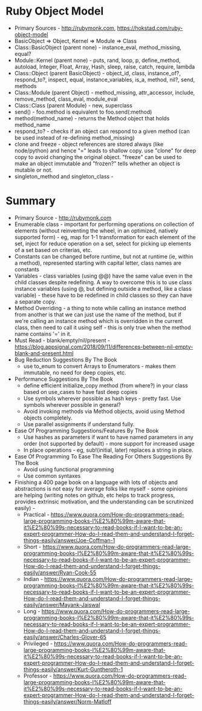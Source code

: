 # Ruby Object Model
  * Primary Sources - http://rubymonk.com, https://hokstad.com/ruby-object-model
  * BasicObject => Object, Kernel => Module => Class
  * Class::BasicObject (parent none) - instance\_eval, method\_missing, equal?
  * Module::Kernel (parent none) - puts, rand, loop, p, define\_method, autoload, Integer, Float, Array, Hash, sleep, raise, catch, require, lambda
  * Class::Object (parent BasicObject) - object\_id, class, instance\_of?, respond\_to?, inspect, equal, instance\_variables, is\_a, method, nil?, send, methods
  * Class::Module (parent Object) - method\_missing, attr\_accessor, include, remove\_method, class\_eval, module\_eval
  * Class::Class (parent Module) - new, superclass
  * send() - foo.method is equivalent to foo.send(:method)
  * method(method\_name) - returns the Method object that holds method\_name
  * respond\_to? - checks if an object can respond to a given method (can be used instead of re-defining method\_missing)
  * clone and freeze - object references are stored always (like node/python) and hence "=" leads to shallow copy. use "clone" for deep copy to avoid changing the
    original object. "freeze" can be used to make an object immutable and "frozen?" tells whether an object is mutable or not.
  * singleton\_method and singleton\_class - 

# Summary
  * Primary Source - http://rubymonk.com
  * Enumerable class - important for performing operations on collection of elements (without reinventing the wheel, in an optimized, natively supported form) - eg,
    map for 1-1 transformation for each element of the set, inject for reduce operation on a set, select for picking up elements of a set based on criterias, etc.
  * Constants can be changed before runtime, but not at runtime (ie, within a method), represented starting with capital letter, class names are constants
  * Variables - class variables (using @@) have the same value even in the child classes despite redefining. A way to overcome this is to use class instance 
    variables (using @, but defining outside a method, like a class variable) - these have to be redefined in child classes so they can have a separate copy.
  * Method Overriding - a thing to note while calling an instance method from another is that we can just use the name of the method, but if we're calling an
    instance method which is overridden in the current class, then need to call it using self - this is only true when the method name contains '=' in it.
  * Must Read - blank/empty/nil/present - https://blog.appsignal.com/2018/09/11/differences-between-nil-empty-blank-and-present.html
  * Bug Reduction Suggestions By The Book
    - use to\_enum to convert Arrays to Enumerators - makes them immutable, no need for deep copies, etc.
  * Performance Suggestions By The Book
    - define efficient initialize\_copy method (from where?) in your class based on use\_cases to have fast deep copies
    - Use symbols wherever possible as hash keys - pretty fast. Use symbols wherever possible in general?
    - Avoid invoking methods via Method objects, avoid using Method objects completely.
    - Use parallel assignments if understand fully.
  * Ease Of Programming Suggestions/Features By The Book
    - Use hashes as parameters if want to have named parameters in any order (not supported by default) - more support for increased usage
    - In place operations - eg, sub!(initial, later) replaces a string in place.
  * Ease Of Programming To Ease The Reading For Others Suggestions By The Book
    - Avoid using functional programming
    - Use common syntaxes
  * Finishing a 400 page book on a language with lots of objects and abstractions is not easy for average folks like myself - some opinions are helping (writing
    notes on github, etc helps to track progress, provides extrinsic motivation, and the understanding can be scrutinized easily) -
    - Practical - https://www.quora.com/How-do-programmers-read-large-programming-books-I%E2%80%99m-aware-that-it%E2%80%99s-necessary-to-read-books-if-I-want-to-be-an-expert-programmer-How-do-I-read-them-and-understand-I-forget-things-easily/answer/Joe-Coffman-1
    - Short - https://www.quora.com/How-do-programmers-read-large-programming-books-I%E2%80%99m-aware-that-it%E2%80%99s-necessary-to-read-books-if-I-want-to-be-an-expert-programmer-How-do-I-read-them-and-understand-I-forget-things-easily/answer/Ryan-Cook-55
    - Indian - https://www.quora.com/How-do-programmers-read-large-programming-books-I%E2%80%99m-aware-that-it%E2%80%99s-necessary-to-read-books-if-I-want-to-be-an-expert-programmer-How-do-I-read-them-and-understand-I-forget-things-easily/answer/Mayank-Jaiswal
    - Long - https://www.quora.com/How-do-programmers-read-large-programming-books-I%E2%80%99m-aware-that-it%E2%80%99s-necessary-to-read-books-if-I-want-to-be-an-expert-programmer-How-do-I-read-them-and-understand-I-forget-things-easily/answer/Charles-Glover-65
    - Privileged - https://www.quora.com/How-do-programmers-read-large-programming-books-I%E2%80%99m-aware-that-it%E2%80%99s-necessary-to-read-books-if-I-want-to-be-an-expert-programmer-How-do-I-read-them-and-understand-I-forget-things-easily/answer/Kurt-Guntheroth-1
    - Professor - https://www.quora.com/How-do-programmers-read-large-programming-books-I%E2%80%99m-aware-that-it%E2%80%99s-necessary-to-read-books-if-I-want-to-be-an-expert-programmer-How-do-I-read-them-and-understand-I-forget-things-easily/answer/Norm-Matloff
